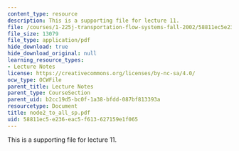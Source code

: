 ```yaml
---
content_type: resource
description: This is a supporting file for lecture 11.
file: /courses/1-225j-transportation-flow-systems-fall-2002/58811ec5e236eac5f613627159e1f065_node2_to_all_sp.pdf
file_size: 13079
file_type: application/pdf
hide_download: true
hide_download_original: null
learning_resource_types:
- Lecture Notes
license: https://creativecommons.org/licenses/by-nc-sa/4.0/
ocw_type: OCWFile
parent_title: Lecture Notes
parent_type: CourseSection
parent_uid: b2cc19d5-bc0f-1a38-bfdd-087bf813393a
resourcetype: Document
title: node2_to_all_sp.pdf
uid: 58811ec5-e236-eac5-f613-627159e1f065
---
```

This is a supporting file for lecture 11.